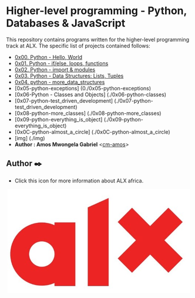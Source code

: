 # Higher-level programming - Python, Databases & JavaScript

This repository contains programs written for the higher-level programming
track at ALX.
 The specific list of projects contained follows:

* [0x00. Python - Hello, World](./0x00-python-hello_world)
* [0x01. Python - if/else, loops, functions](./0x01-python-if_else_loops_functions)
* [0x02. Python - import & modules](./0x02-python-import_modules)
* [0x03. Python - Data Structures: Lists, Tuples](./0x03-python-data_structures)
* [0x04. python  - more_data_structures](0./0x04-python-more_data_structures)
* [0x05-python-exceptions] (0./0x05-python-exceptions)
* [0x06-Python - Classes and Objects] (./0x06-python-classes)
* [0x07-python-test_driven_development] (./0x07-python-test_driven_development)
* [0x08-python-more_classes] (./0x08-python-more_classes)
* [0x09-python-everything_is_object] (./0x09-python-everything_is_object)
* [0x0C-python-almost_a_circle] (./0x0C-python-almost_a_circle)
* [img] (./img)
* **Author : Amos Mwongela Gabriel** <[cm-amos](https://github.com/cm-amos)>

## Author :black_nib:

* Click this icon for more information about ALX africa.

<p align="center">
  <a href= "https://alxafrica.com"><img src="./img/Alx.jpeg"
       alt="alx logo"
  ></a>
</p>
